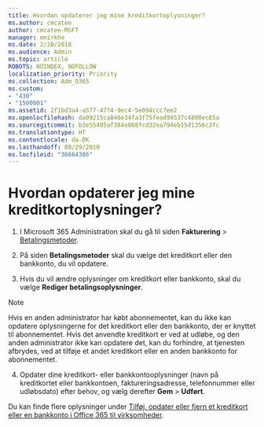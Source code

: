 ```yaml
---
title: Hvordan opdaterer jeg mine kreditkortoplysninger?
ms.author: cmcatee
author: cmcatee-MSFT
manager: mnirkhe
ms.date: 2/20/2018
ms.audience: Admin
ms.topic: article
ROBOTS: NOINDEX, NOFOLLOW
localization_priority: Priority
ms.collection: Adm_O365
ms.custom:
- "430"
- "1500001"
ms.assetid: 2f1bd3a4-a577-47f4-9ec4-5e094ccc7ee2
ms.openlocfilehash: da09215ca846e34fa3f75fead99537c4808ec65a
ms.sourcegitcommit: b3e55405af384e868fcd32ea794eb15d1356c3fc
ms.translationtype: HT
ms.contentlocale: da-DK
ms.lasthandoff: 08/29/2019
ms.locfileid: "36664386"
---
```

# <a name="how-do-i-update-my-credit-card-information"></a>Hvordan opdaterer jeg mine kreditkortoplysninger?

1. I Microsoft 365 Administration skal du gå til siden **Fakturering** \> [Betalingsmetoder](https://go.microsoft.com/fwlink/p/?linkid=842054).

2. På siden **Betalingsmetoder** skal du vælge det kreditkort eller den bankkonto, du vil opdatere.

3. Hvis du vil ændre oplysninger om kreditkort eller bankkonto, skal du vælge **Rediger betalingsoplysninger**.

> [!NOTE]
> Hvis en anden administrator har købt abonnementet, kan du ikke kan opdatere oplysningerne for det kreditkort eller den bankkonto, der er knyttet til abonnementet. Hvis det anvendte kreditkort er ved at udløbe, og den anden administrator ikke kan opdatere det, kan du forhindre, at tjenesten afbrydes, ved at tilføje et andet kreditkort eller en anden bankkonto for abonnementet.

4. Opdater dine kreditkort- eller bankkontooplysninger (navn på kreditkortet eller bankkontoen, faktureringsadresse, telefonnummer eller udløbsdato) efter behov, og vælg derefter **Gem** > **Udført**.

Du kan finde flere oplysninger under [Tilføj, opdater eller fjern et kreditkort eller en bankkonto i Office 365 til virksomheder](https://docs.microsoft.com/office365/admin/subscriptions-and-billing/add-update-or-remove-credit-card-or-bank-account).